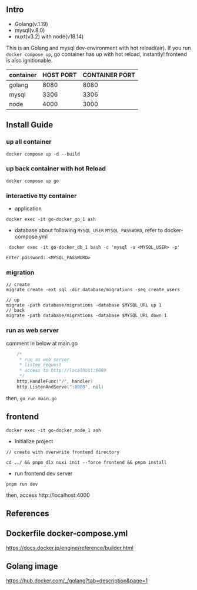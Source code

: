 ## Intro

- Golang(v.1.19)
- mysql(v.8.0)
- nuxt(v3.2) with node(v18.14)

This is an Golang and mysql dev-environment with hot reload(air).
If you run `docker compose up`, go container has up with hot reload, instantly!
frontend is also ignitionable.


| container | HOST PORT  | CONTAINER PORT |
|-----------| ---- |----------------|
| golang    |  8080  | 8080           |
| mysql     |  3306  | 3306           |
| node      |  4000  | 3000           |

## Install Guide

### up all container

```shell
docker compose up -d --build
```

### up back container with hot Reload

```shell
docker compose up go
```

### interactive tty container

-   application

```shell
docker exec -it go-docker_go_1 ash
```

-   database
    about following `MYSQL_USER` `MYSQL_PASSWORD`, refer to docker-compose.yml

```shell
 docker exec -it go-docker_db_1 bash -c 'mysql -u <MYSQL_USER> -p'
```

`Enter password: <MYSQL_PASSWORD>`

### migration

```
// create
migrate create -ext sql -dir database/migrations -seq create_users

// up
migrate -path database/migrations -database $MYSQL_URL up 1
// back
migrate -path database/migrations -database $MYSQL_URL down 1
```

### run as web server

comment in below at main.go

```.go
	/*
	 * run as web server
	 * listen request
	 * access to http://localhost:8080
	 */
	http.HandleFunc("/", handler)
	http.ListenAndServe(":8080", nil)
```

then, `go run main.go`


## frontend

```
docker exec -it go-docker_node_1 ash
```

- initialize project

```
// create with overwrite frontend directory

cd ../ && pnpm dlx nuxi init --force frontend && pnpm install
```

- run frontend dev server

```
pnpm run dev
```
then, access http://localhost:4000


## References

## Dockerfile docker-compose.yml

https://docs.docker.jp/engine/reference/builder.html

## Golang image

https://hub.docker.com/_/golang?tab=description&page=1
